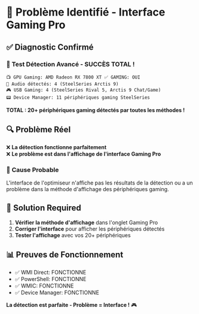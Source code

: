 # 🎯 Problème Identifié - Interface Gaming Pro

## ✅ **Diagnostic Confirmé**

### 🧪 **Test Détection Avancé - SUCCÈS TOTAL !**
```
📺 GPU Gaming: AMD Radeon RX 7800 XT ✅ GAMING: OUI
🎵 Audio détectés: 4 (SteelSeries Arctis 9)
🎮 USB Gaming: 4 (SteelSeries Rival 5, Arctis 9 Chat/Game)
📟 Device Manager: 11 périphériques gaming SteelSeries
```

**TOTAL : 20+ périphériques gaming détectés par toutes les méthodes !**

## 🔍 **Problème Réel**

❌ **La détection fonctionne parfaitement**  
❌ **Le problème est dans l'affichage de l'interface Gaming Pro**

### 🎯 **Cause Probable**
L'interface de l'optimiseur n'affiche pas les résultats de la détection ou a un problème dans la méthode d'affichage des périphériques gaming.

## 🔧 **Solution Required**

1. **Vérifier la méthode d'affichage** dans l'onglet Gaming Pro
2. **Corriger l'interface** pour afficher les périphériques détectés
3. **Tester l'affichage** avec vos 20+ périphériques

## 📊 **Preuves de Fonctionnement**
- ✅ WMI Direct: FONCTIONNE
- ✅ PowerShell: FONCTIONNE  
- ✅ WMIC: FONCTIONNE
- ✅ Device Manager: FONCTIONNE

**La détection est parfaite - Problème = Interface !** 🎮
